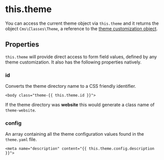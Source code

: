 # this.theme

You can access the current theme object via `this.theme` and it returns the object `Cms\Classes\Theme`, a reference to the [theme customization object](../../cms/themes/settings.md).

## Properties

`this.theme` will provide direct access to form field values, defined by any theme customization. It also has the following properties natively.

### id

Converts the theme directory name to a CSS friendly identifier.

```twig
<body class="theme-{{ this.theme.id }}">
```

If the theme directory was **website** this would generate a class name of `theme-website`.

### config

An array containing all the theme configuration values found in the `theme.yaml` file.

```twig
<meta name="description" content="{{ this.theme.config.description }}">
```

